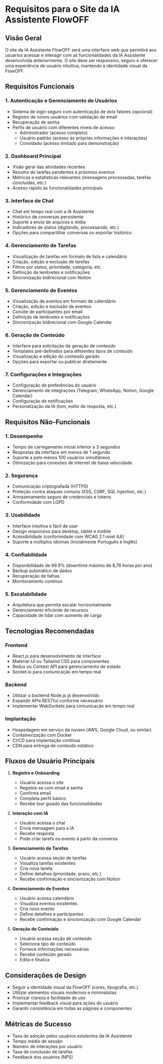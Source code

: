 # Requisitos para o Site da IA Assistente FlowOFF

## Visão Geral

O site da IA Assistente FlowOFF será uma interface web que permitirá aos usuários acessar e interagir com as funcionalidades da IA Assistente desenvolvida anteriormente. O site deve ser responsivo, seguro e oferecer uma experiência de usuário intuitiva, mantendo a identidade visual da FlowOFF.

## Requisitos Funcionais

### 1. Autenticação e Gerenciamento de Usuários

- Sistema de login seguro com autenticação de dois fatores (opcional)
- Registro de novos usuários com validação de email
- Recuperação de senha
- Perfis de usuário com diferentes níveis de acesso:
  - Administrador (acesso completo)
  - Usuário padrão (acesso às próprias informações e interações)
  - Convidado (acesso limitado para demonstração)

### 2. Dashboard Principal

- Visão geral das atividades recentes
- Resumo de tarefas pendentes e próximos eventos
- Métricas e estatísticas relevantes (mensagens processadas, tarefas concluídas, etc.)
- Acesso rápido às funcionalidades principais

### 3. Interface de Chat

- Chat em tempo real com a IA Assistente
- Histórico de conversas persistente
- Suporte a envio de arquivos e mídia
- Indicadores de status (digitando, processando, etc.)
- Opções para compartilhar conversas ou exportar histórico

### 4. Gerenciamento de Tarefas

- Visualização de tarefas em formato de lista e calendário
- Criação, edição e exclusão de tarefas
- Filtros por status, prioridade, categoria, etc.
- Definição de lembretes e notificações
- Sincronização bidirecional com Notion

### 5. Gerenciamento de Eventos

- Visualização de eventos em formato de calendário
- Criação, edição e exclusão de eventos
- Convite de participantes por email
- Definição de lembretes e notificações
- Sincronização bidirecional com Google Calendar

### 6. Geração de Conteúdo

- Interface para solicitação de geração de conteúdo
- Templates pré-definidos para diferentes tipos de conteúdo
- Visualização e edição do conteúdo gerado
- Opções para exportar ou publicar diretamente

### 7. Configurações e Integrações

- Configuração de preferências do usuário
- Gerenciamento de integrações (Telegram, WhatsApp, Notion, Google Calendar)
- Configuração de notificações
- Personalização da IA (tom, estilo de resposta, etc.)

## Requisitos Não-Funcionais

### 1. Desempenho

- Tempo de carregamento inicial inferior a 3 segundos
- Respostas da interface em menos de 1 segundo
- Suporte a pelo menos 100 usuários simultâneos
- Otimização para conexões de internet de baixa velocidade

### 2. Segurança

- Comunicação criptografada (HTTPS)
- Proteção contra ataques comuns (XSS, CSRF, SQL Injection, etc.)
- Armazenamento seguro de credenciais e tokens
- Conformidade com LGPD

### 3. Usabilidade

- Interface intuitiva e fácil de usar
- Design responsivo para desktop, tablet e mobile
- Acessibilidade (conformidade com WCAG 2.1 nível AA)
- Suporte a múltiplos idiomas (inicialmente Português e Inglês)

### 4. Confiabilidade

- Disponibilidade de 99.9% (downtime máximo de 8,76 horas por ano)
- Backup automático de dados
- Recuperação de falhas
- Monitoramento contínuo

### 5. Escalabilidade

- Arquitetura que permita escalar horizontalmente
- Gerenciamento eficiente de recursos
- Capacidade de lidar com aumento de carga

## Tecnologias Recomendadas

### Frontend
- React.js para desenvolvimento de interface
- Material-UI ou Tailwind CSS para componentes
- Redux ou Context API para gerenciamento de estado
- Socket.io para comunicação em tempo real

### Backend
- Utilizar o backend Node.js já desenvolvido
- Expandir APIs RESTful conforme necessário
- Implementar WebSockets para comunicação em tempo real

### Implantação
- Hospedagem em serviço de nuvem (AWS, Google Cloud, ou similar)
- Containerização com Docker
- CI/CD para implantação contínua
- CDN para entrega de conteúdo estático

## Fluxos de Usuário Principais

1. **Registro e Onboarding**
   - Usuário acessa o site
   - Registra-se com email e senha
   - Confirma email
   - Completa perfil básico
   - Recebe tour guiado das funcionalidades

2. **Interação com IA**
   - Usuário acessa o chat
   - Envia mensagem para a IA
   - Recebe resposta
   - Pode criar tarefa ou evento a partir da conversa

3. **Gerenciamento de Tarefas**
   - Usuário acessa seção de tarefas
   - Visualiza tarefas existentes
   - Cria nova tarefa
   - Define detalhes (prioridade, prazo, etc.)
   - Recebe confirmação e sincronização com Notion

4. **Gerenciamento de Eventos**
   - Usuário acessa calendário
   - Visualiza eventos existentes
   - Cria novo evento
   - Define detalhes e participantes
   - Recebe confirmação e sincronização com Google Calendar

5. **Geração de Conteúdo**
   - Usuário acessa seção de conteúdo
   - Seleciona tipo de conteúdo
   - Fornece informações necessárias
   - Recebe conteúdo gerado
   - Edita e finaliza

## Considerações de Design

- Seguir a identidade visual da FlowOFF (cores, tipografia, etc.)
- Utilizar elementos visuais modernos e minimalistas
- Priorizar clareza e facilidade de uso
- Implementar feedback visual para ações do usuário
- Garantir consistência em todas as páginas e componentes

## Métricas de Sucesso

- Taxa de adoção pelos usuários existentes da IA Assistente
- Tempo médio de sessão
- Número de interações por usuário
- Taxa de conclusão de tarefas
- Feedback dos usuários (NPS)

